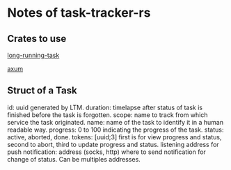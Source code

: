 # Notes of task-tracker-rs

## Crates to use

[long-running-task](https://github.com/thomas-zahner/long-running-task)

[axum](https://github.com/tokio-rs/axum)

## Struct of a Task

id: uuid generated by LTM.
duration: timelapse after status of task is finished before the task is forgotten.
scope: name to track from which service the task originated.
name: name of the task to identify it in a human readable way.
progress: 0 to 100 indicating the progress of the task.
status: active, aborted, done.
tokens: [uuid;3] first is for view progress and status, second to abort, third to update progress and status.
listening address for push notification: address (socks, http) where to send notification for change of status. Can be multiples addresses.
